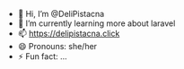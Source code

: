 - 👋 Hi, I’m @DeliPistacna
- 🌱 I’m currently learning more about laravel
- 📫 https://delipistacna.click
- 😄 Pronouns: she/her
- ⚡ Fun fact: ...

<!---
DeliPistacna/DeliPistacna is a ✨ special ✨ repository because its `README.md` (this file) appears on your GitHub profile.
You can click the Preview link to take a look at your changes.
--->
